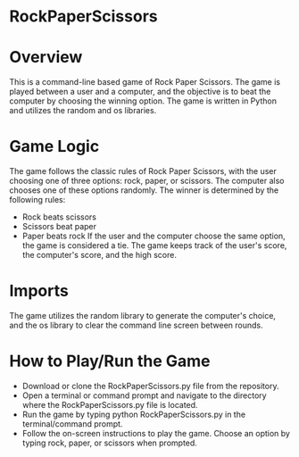 # RockPaperScissors

# Overview
This is a command-line based game of Rock Paper Scissors. The game is played between a user and a computer, and the objective is to beat the computer by choosing the winning option. The game is written in Python and utilizes the random and os libraries.

# Game Logic
The game follows the classic rules of Rock Paper Scissors, with the user choosing one of three options: rock, paper, or scissors. The computer also chooses one of these options randomly. The winner is determined by the following rules:
- Rock beats scissors
- Scissors beat paper
- Paper beats rock
If the user and the computer choose the same option, the game is considered a tie. The game keeps track of the user's score, the computer's score, and the high score.

# Imports
The game utilizes the random library to generate the computer's choice, and the os library to clear the command line screen between rounds.

# How to Play/Run the Game
- Download or clone the RockPaperScissors.py file from the repository.
- Open a terminal or command prompt and navigate to the directory where the RockPaperScissors.py file is located.
- Run the game by typing python RockPaperScissors.py in the terminal/command prompt.
- Follow the on-screen instructions to play the game. Choose an option by typing rock, paper, or scissors when prompted.
